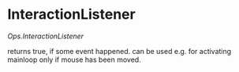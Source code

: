 # InteractionListener

*Ops.InteractionListener*

returns true, if some event happened. can be used e.g. for activating mainloop only if mouse has been moved.
